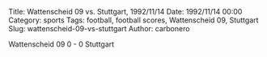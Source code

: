 Title: Wattenscheid 09 vs. Stuttgart, 1992/11/14
Date: 1992/11/14 00:00
Category: sports
Tags: football, football scores, Wattenscheid 09, Stuttgart
Slug: wattenscheid-09-vs-stuttgart
Author: carbonero


Wattenscheid 09 0 - 0 Stuttgart
